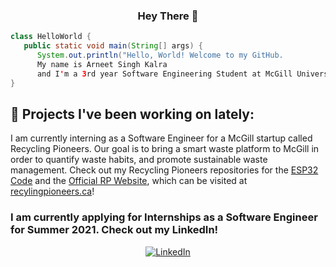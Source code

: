 <h3 align="center"> Hey There 👋 </h3>

```java
class HelloWorld {
   public static void main(String[] args) {
      System.out.println("Hello, World! Welcome to my GitHub. 
      My name is Arneet Singh Kalra 
      and I'm a 3rd year Software Engineering Student at McGill University");
}
```

## 🔭 Projects I've been working on lately:

I am currently interning as a Software Engineer for a McGill startup called Recycling Pioneers. Our goal is to bring a smart waste platform to McGill in order to quantify waste habits, and promote sustainable waste management. Check out my Recycling Pioneers repositories for the [ESP32 Code](https://github.com/arneetsinghkalra/recycling-pioneers-esp32) and the [Official RP Website](https://github.com/arneetsinghkalra/recycling-pioneers-web), which can be visited at [recylingpioneers.ca](https://recyclingpioneers.ca)! 


 



### I am currently applying for Internships as a Software Engineer for Summer 2021. Check out my LinkedIn!

<!--
**arneetsinghkalra/arneetsinghkalra** is a ✨ _special_ ✨ repository because its `README.md` (this file) appears on your GitHub profile.

Here are some ideas to get you started:

- 🔭 I’m currently working on ...
- 🌱 I’m currently learning ...
- 👯 I’m looking to collaborate on ...
- 🤔 I’m looking for help with ...
- 💬 Ask me about ...
- 📫 How to reach me: ...
- ⚡ Fun fact: ...
-->

<p align="center">
	<a href="https://www.linkedin.com/in/arneetsinghkalra"><img src="https://img.shields.io/badge/LinkedIn--_.svg?style=social&logo=linkedin" alt="LinkedIn"></a>
</p>


